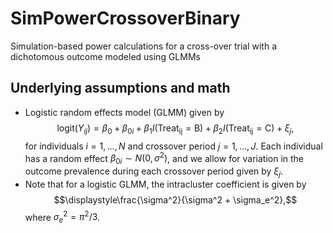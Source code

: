 # SimPowerCrossoverBinary
Simulation-based power calculations for a cross-over trial with a dichotomous outcome modeled using GLMMs

<!-- ABOUT THE PROJECT -->
## Underlying assumptions and math

* Logistic random effects model (GLMM) given by $$\mathrm{logit}(Y_{ij}) = \beta_0 + \beta_{0i} + \beta_1 I(\mathrm{Treat_{ij}=B}) + \beta_2 I(\mathrm{Treat_{ij}=C}) + \xi_{j},$$ for individuals $i=1,\dots,N$ and crossover period $j=1,\dots,J$. Each individual has a random effect $\beta_{0i} \sim N(0,\sigma^2)$, and we allow for variation in the outcome prevalence during each crossover period given by $\xi_{j}$.
* Note that for a logistic GLMM, the intracluster coefficient is given by $$\displaystyle\frac{\sigma^2}{\sigma^2 + \sigma_e^2},$$ where $\sigma_e^2 = \pi^2/3$.
